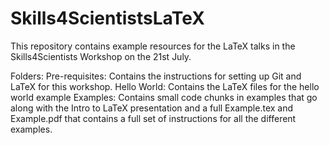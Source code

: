 # Skills4ScientistsLaTeX
This repository contains example resources for the LaTeX talks in the Skills4Scientists Workshop on the 21st July.

Folders:
Pre-requisites: Contains the instructions for setting up Git and LaTeX for this workshop.
Hello World: Contains the LaTeX files for the hello world example
Examples: Contains small code chunks in examples that go along with the Intro to LaTeX presentation and a full Example.tex and Example.pdf that contains a full set of instructions for all the different examples. 

